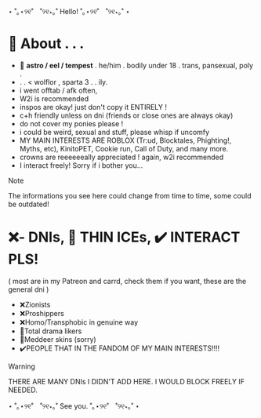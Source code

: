 ⋆ ˚｡⋆୨୧˚　˚୨୧⋆｡˚ Hello! ˚｡⋆୨୧˚　˚୨୧⋆｡˚ ⋆
# 🌊 About . . .
- 🌙 **astro / eel / tempest** . he/him . bodily under 18 . trans, pansexual, poly . 
-  . . < wolflor , sparta 3 . . ily.
-  i went offtab / afk often,
-  W2i is recommended
-  inspos are okay! just don't copy it ENTIRELY !
-  c+h friendly unless on dni (friends or close ones are always okay)
-  do not cover my ponies please !
-  i could be weird, sexual and stuff, please whisp if uncomfy
-  MY MAIN INTERESTS ARE ROBLOX (Tr:ud, Blocktales, Phighting!, Myths, etc), KinitoPET, Cookie run, Call of Duty, and many more.
-  crowns are reeeeeeally appreciated ! again, w2i recommended
-  I interact freely! Sorry if i bother you...
> [!NOTE]
> The informations you see here could change from time to time, some could be outdated!


# ❌- DNIs, 🧊 THIN ICEs, ✔️ INTERACT PLS!
( most are in my Patreon and carrd, check them if you want, these are the general dni )
- ❌Zionists
- ❌Proshippers
- ❌Homo/Transphobic in genuine way
- 🧊Total drama likers
- 🧊Meddeer skins (sorry)
- ✔️PEOPLE THAT IN THE FANDOM OF MY MAIN INTERESTS!!!!
> [!WARNING]
> THERE ARE MANY DNIs I DIDN'T ADD HERE. I WOULD BLOCK FREELY IF NEEDED.


⋆ ˚｡⋆୨୧˚　˚୨୧⋆｡˚ See you. ˚｡⋆୨୧˚　˚୨୧⋆｡˚ ⋆
